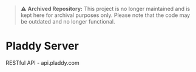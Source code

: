 > :warning: **Archived Repository:** This project is no longer maintained and is kept here for archival purposes only. Please note that the code may be outdated and no longer functional.
> 
Pladdy Server
=============

RESTful API - api.pladdy.com
